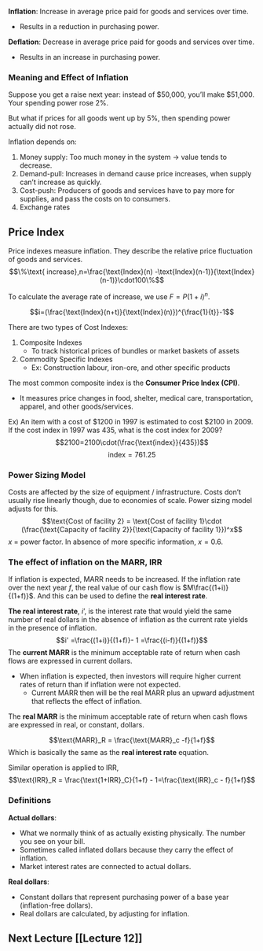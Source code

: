 **Inflation**: Increase in average price paid for goods and services over time.
- Results in a reduction in purchasing power.

**Deflation**: Decrease in average price paid for goods and services over time.
- Results in an increase in purchasing power.

### Meaning and Effect of Inflation
Suppose you get a raise next year: instead of \$50,000, you’ll make \$51,000. Your spending power rose 2\%.

But what if prices for all goods went up by 5\%, then spending power actually did not rose.

Inflation depends on:
1. Money supply: Too much money in the system → value tends to decrease.
2. Demand-pull: Increases in demand cause price increases, when supply can’t increase as quickly.
3. Cost-push: Producers of goods and services have to pay more for supplies, and pass the costs on to consumers.
4. Exchange rates

## Price Index

Price indexes measure inflation. They describe the relative price fluctuation of goods and services.
$$\%\text{ increase},n=\frac{\text{Index}(n) -\text{Index}(n-1)}{\text{Index}(n-1)}\cdot100\%$$

To calculate the average rate of increase, we use $F=P(1+i)^n$.

$$i=(\frac{\text{Index}(n+t)}{\text{Index}(n)})^{\frac{1}{t}}-1$$

There are two types of Cost Indexes:
1. Composite Indexes
	- To track historical prices of bundles or market baskets of assets
2. Commodity Specific Indexes
	- Ex: Construction labour, iron-ore, and other specific products

The most common composite index is the **Consumer Price Index (CPI)**.
- It measures price changes in food, shelter, medical care, transportation, apparel, and other goods/services.

Ex) An item with a cost of \$1200 in 1997 is estimated to cost \$2100 in 2009. If the cost index in 1997 was 435, what is the cost index for 2009?
$$2100=2100\cdot(\frac{\text{index}}{435})$$
$$\text{index} = 761.25$$

### Power Sizing Model

Costs are affected by the size of equipment / infrastructure.
Costs don’t usually rise linearly though, due to economies of scale.
Power sizing model adjusts for this.
$$\text{Cost of facility 2} = \text{Cost of facility 1}\cdot (\frac{\text{Capacity of facility 2}}{\text{Capacity of facility 1}})^x$$
$x$ = power factor. In absence of more specific information, $x =0.6$.

### The effect of inflation on the MARR, IRR

If inflation is expected, MARR needs to be increased. If the inflation rate over the next year $f$, the real value of our cash flow is $M\frac{(1+i)}{(1+f)}$. And this can be used to define the **real interest rate**.

**The real interest rate**, $i’$, is the interest rate that would yield the same number of real dollars in the absence of inflation as the current rate yields in the presence of inflation.
$$i' =\frac{(1+i)}{(1+f)}-  1 =\frac{(i-f)}{(1+f)}$$
The **current MARR** is the minimum acceptable rate of return when cash flows are expressed in current dollars.
- When inflation is expected, then investors will require higher current rates of return than if inflation were not expected.
	- Current MARR then will be the real MARR plus an upward adjustment that reflects the effect of inflation.

The **real MARR** is the minimum acceptable rate of return when cash flows are expressed in real, or constant, dollars.

$$\text{MARR}_R = \frac{\text{MARR}_c -f}{1+f}$$
Which is basically the same as the **real interest rate** equation.

Similar operation is applied to IRR,
$$\text{IRR}_R = \frac{\text{1+IRR}_C}{1+f}  - 1=\frac{\text{IRR}_c - f}{1+f}$$
### Definitions

**Actual dollars**:
- What we normally think of as actually existing physically. The number you see on your bill.
- Sometimes called inflated dollars because they carry the effect of inflation.
- Market interest rates are connected to actual dollars.

**Real dollars**:
- Constant dollars that represent purchasing power of a base year (inflation-free dollars).
- Real dollars are calculated, by adjusting for inflation.

## Next Lecture [[Lecture 12]]


